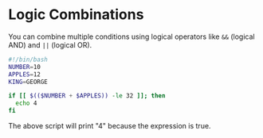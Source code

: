 # Logic Combinations

You can combine multiple conditions using logical operators like `&&` (logical AND) and `||` (logical OR).

```bash
#!/bin/bash
NUMBER=10
APPLES=12
KING=GEORGE

if [[ $(($NUMBER + $APPLES)) -le 32 ]]; then
  echo 4
fi
```

The above script will print "4" because the expression is true.
